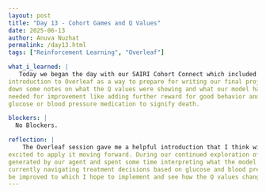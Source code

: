 ```yaml
---
layout: post
title: "Day 13 - Cohort Games and Q Values"
date: 2025-06-13
author: Anuva Nuzhat
permalink: /day13.html
tags: ["Reinforcement Learning", "Overleaf"]

what_i_learned: |
   Today we began the day with our SAIRI Cohort Connect which included some fun games and a workshop. During the workshop I got a 
introduction to Overleaf as a way to prepare for writing our final project papers. We then looked over the RL framework again and I jotted
down some notes on what the Q values were showing and what our model had learnt. Although it's a really good start I noticed some things
needed for improvement like adding further reward for good behavior and ending the program if the agent gets to dangerous levels of 
glucose or blood pressure medication to signify death. 

blockers: |
  No Blockers.

reflection: |
    The Overleaf session gave me a helpful introduction that I think will be particularly helpful for our collaborative paper and I'm
excited to apply it moving forward. During our continued exploration of the reinforcement learning (RL) framework, I revisited the Q-values
generated by our agent and spent some time interpreting what the model has learned so far. I was able to make sense of how the agent is 
currently navigating treatment decisions based on glucose and blood pressure states. I tried also looking further to see how it could
be improved to which I hope to implement and see how the Q values change. 
---
```

